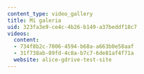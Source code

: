 ```yaml
---
content_type: video_gallery
title: Mi galeria
uid: 323fa3e9-ce4c-4b26-b149-a37beddf18c7
videos:
  content:
  - 734f8b2c-7006-4594-b68a-a663b0e58aaf
  - 31f738ab-89fd-4c8a-b7c7-6de81af4f71a
  website: alice-gdrive-test-site
---
```


